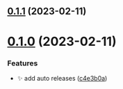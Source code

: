 ## [0.1.1](https://github.com/SenoReload/simple-stack/compare/v0.1.0...v0.1.1) (2023-02-11)



# [0.1.0](https://github.com/SenoReload/simple-stack/compare/c4e3b0a8108c63c046ed4e271e53e1bdc0340d18...v0.1.0) (2023-02-11)


### Features

* :sparkles: add auto releases ([c4e3b0a](https://github.com/SenoReload/simple-stack/commit/c4e3b0a8108c63c046ed4e271e53e1bdc0340d18))



